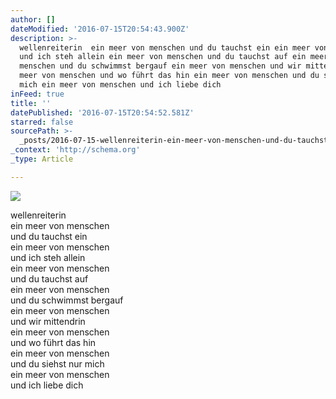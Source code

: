 ```yaml
---
author: []
dateModified: '2016-07-15T20:54:43.900Z'
description: >-
  wellenreiterin  ein meer von menschen und du tauchst ein ein meer von menschen
  und ich steh allein ein meer von menschen und du tauchst auf ein meer von
  menschen und du schwimmst bergauf ein meer von menschen und wir mittendrin ein
  meer von menschen und wo führt das hin ein meer von menschen und du siehst nur
  mich ein meer von menschen und ich liebe dich
inFeed: true
title: ''
datePublished: '2016-07-15T20:54:52.581Z'
starred: false
sourcePath: >-
  _posts/2016-07-15-wellenreiterin-ein-meer-von-menschen-und-du-tauchst-ein-ein.md
_context: 'http://schema.org'
_type: Article

---
```

![](https://the-grid-user-content.s3-us-west-2.amazonaws.com/71d41e1f-b886-4f52-a9e8-efc222dc3f54.jpg)

wellenreiterin  
ein meer von menschen  
und du tauchst ein  
ein meer von menschen  
und ich steh allein  
ein meer von menschen  
und du tauchst auf  
ein meer von menschen  
und du schwimmst bergauf  
ein meer von menschen  
und wir mittendrin  
ein meer von menschen  
und wo führt das hin  
ein meer von menschen  
und du siehst nur mich  
ein meer von menschen  
und ich liebe dich